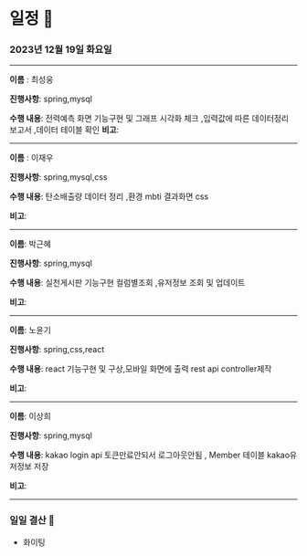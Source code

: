 # 일정 📅
### 2023년 12월 19일 화요일
---

**이름** : 최성웅

**진행사항**: spring,mysql

**수행 내용**: 전력예측 화면 기능구현 및 그래프 시각화 체크
               ,입력값에 따른 데이터정리 보고서 
               ,데이터 테이블 확인
**비고**:  

---


**이름** : 이재우

**진행사항**:  spring,mysql,css

**수행 내용**:  탄소배출량 데이터 정리
                ,환경 mbti 결과화면 css
                

**비고**:  

---

**이름**:  박근혜

**진행사항**: spring,mysql

**수행 내용**: 실천게시판 기능구현 컬럼별조회
               ,유저정보 조회 및 업데이트 

**비고**: 

---

**이름**:  노윤기

**진행사항**: spring,css,react

**수행 내용**: react 기능구현 및 구상,모바일 화면에 출력
               rest api controller제작

**비고**:  

---

**이름**:  이상희

**진행사항**: spring,mysql

**수행 내용**: kakao login api 토큰만료안되서 로그아웃안됨 , Member 테이블 kakao유저정보 저장 

**비고**:  

---

### 일일 결산 📝
-  화이팅